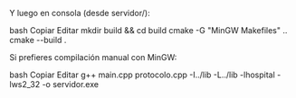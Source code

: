Y luego en consola (desde servidor/):

bash
Copiar
Editar
mkdir build && cd build
cmake -G "MinGW Makefiles" ..
cmake --build .

Si prefieres compilación manual con MinGW:

bash
Copiar
Editar
g++ main.cpp protocolo.cpp -I../lib -L../lib -lhospital -lws2_32 -o servidor.exe